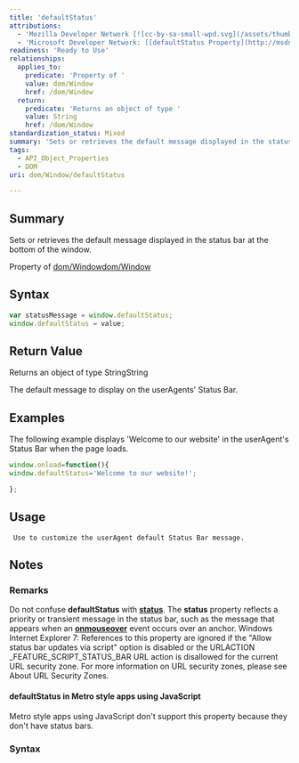 ```yaml
---
title: 'defaultStatus'
attributions:
  - 'Mozilla Developer Network [![cc-by-sa-small-wpd.svg](/assets/thumb/8/8c/cc-by-sa-small-wpd.svg/120px-cc-by-sa-small-wpd.svg.png)](http://creativecommons.org/licenses/by-sa/3.0/us/): [[defaultStatus](https://developer.mozilla.org/en-US/docs/Web/API/Window.defaultStatus) Article]'
  - 'Microsoft Developer Network: [[defaultStatus Property](http://msdn.microsoft.com/en-us/library/ie/ms533717(v=vs.85).aspx) Article]'
readiness: 'Ready to Use'
relationships:
  applies_to:
    predicate: 'Property of '
    value: dom/Window
    href: /dom/Window
  return:
    predicate: 'Returns an object of type '
    value: String
    href: /dom/Window
standardization_status: Mixed
summary: 'Sets or retrieves the default message displayed in the status bar at the bottom of the window. '
tags:
  - API_Object_Properties
  - DOM
uri: dom/Window/defaultStatus

---
```

## Summary

Sets or retrieves the default message displayed in the status bar at the bottom of the window.

Property of [dom/Window](/dom/Window)[dom/Window](/dom/Window)

## Syntax

``` js
var statusMessage = window.defaultStatus;
window.defaultStatus = value;
```

## Return Value

Returns an object of type StringString

The default message to display on the userAgents' Status Bar.

## Examples

The following example displays 'Welcome to our website' in the userAgent's Status Bar when the page loads.

``` js
window.onload=function(){
window.defaultStatus='Welcome to our website!';

};
```

## Usage

     Use to customize the userAgent default Status Bar message.

## Notes

### Remarks

Do not confuse **defaultStatus** with [**status**](/dom/Window/status). The **status** property reflects a priority or transient message in the status bar, such as the message that appears when an [**onmouseover**](/dom/MouseEvent/mouseover) event occurs over an anchor. Windows Internet Explorer 7: References to this property are ignored if the "Allow status bar updates via script" option is disabled or the URLACTION \_FEATURE\_SCRIPT\_STATUS\_BAR URL action is disallowed for the current URL security zone. For more information on URL security zones, please see About URL Security Zones.

#### defaultStatus in Metro style apps using JavaScript

Metro style apps using JavaScript don't support this property because they don't have status bars.

### Syntax
